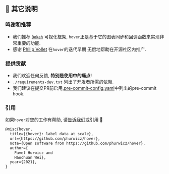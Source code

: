 ## :bell: 其它说明

### 鸣谢和推荐

-   我们推荐 [`Bokeh`](https://bokeh.org) 可视化框架, `hover`正是基于它的图表同步和回调函数来实现非常重要的功能.
-   感谢 [Philip Vollet](https://de.linkedin.com/in/philipvollet) 在`hover`的迭代早期 无偿地帮助在开源社区内推广.

### 提供贡献

-   我们欢迎任何反馈, **特别是使用中的痛点!**
-   `./requirements-dev.txt` 列出了开发者所需的依赖.
-   我们建议在提交PR前启用[.pre-commit-config.yaml](https://github.com/phurwicz/hover/blob/main/.pre-commit-config.yaml)中列出的pre-commit hook.

### 引用

如果`hover`对您的工作有帮助, 请[告诉我们](https://github.com/phurwicz/hover/discussions)或引用 :hugs:

```tex
@misc{hover,
  title={{hover}: label data at scale},
  url={https://github.com/phurwicz/hover},
  note={Open software from https://github.com/phurwicz/hover},
  author={
    Pavel Hurwicz and
    Haochuan Wei},
  year={2021},
}
```
